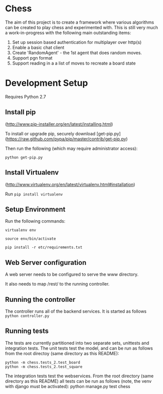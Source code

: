 Chess
=====

The aim of this project is to create a framework where various algorithms can be created to play chess and experimented with. This is still very much a work-in-progress with the following main outstanding items:

 1. Set up session based authentication for multiplayer over http(s)
 2. Enable a basic chat client
 3. Create 'RandomAgent' - the 1st agent that does random moves.
 4. Support pgn format
 5. Support reading in a a list of moves to recreate a board state

Development Setup
====
Requires Python 2.7

Install pip
----
(http://www.pip-installer.org/en/latest/installing.html)

To install or upgrade pip, securely download [get-pip.py] (https://raw.github.com/pypa/pip/master/contrib/get-pip.py)

Then run the following (which may require administrator access):

`python get-pip.py`

Install Virtualenv
----
(http://www.virtualenv.org/en/latest/virtualenv.html#installation)

Run `pip install virtualenv`

Setup Environment
----
Run the following commands:

`virtualenv env`

`source env/bin/activate`

`pip install -r etc/requirements.txt`

Web Server configuration
----
A web server needs to be configured to serve the www directory.

It also needs to map /rest/ to the running controller.

Running the controller
----
The controller runs all of the backend services. It is started as follows
`python controller.py`

Running tests
----

The tests are currently partitioned into two separate sets, unittests and integration tests.
The unit tests test the model, and can be run as follows from the root directoy (same directory as this README):

    python -m chess.tests_2.test_board
    python -m chess.tests_2.test_square

The integration tests test the webservices. From the root directory (same directory as this README) all tests can be
run as follows (note, the venv with django must be activated):
    python manage.py test chess

